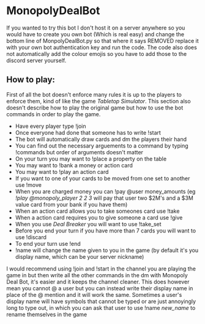# MonopolyDealBot

If you wanted to try this bot I don't host it on a server anywhere so you would have to create you own bot (Which is real easy) and change the bottom line of MonpolyDealBot.py so that where it says REMOVED replace it with your own bot authentication key and run the code. The code also does not automatically add the colour emojis so you have to add those to the discord server yourself.

## How to play:
First of all the bot doesn't enforce many rules it is up to the players to enforce them, kind of like the game *Tabletop Simulator*. This section also doesn't describe how to play the original game but how to use the bot commands in order to play the game.

* Have every player type !join
* Once everyone had done that someone has to write !start
* The bot will automatically draw cards and dm the players their hand
* You can find out the necessary arguements to a command by typing !commands but order of arguments doesn't matter
* On your turn you may want to !place a property on the table
* You may want to !bank a money or action card
* You may want to !play an action card
* If you want to one of your cards to be moved from one set to another use !move
* When you are charged money you can !pay @user money_amounts (eg *!play @monopoly_player 2 2 3* will pay that user two $2M's and a $3M value card from your bank if you have them)
* When an action card allows you to take someones card use !take
* When a action card requires you to give someone a card use !give
* When you use *Deal Breaker* you will want to use !take_set
* Before you end your turn if you have more than 7 cards you will want to use !discard
* To end your turn use !end
* !name will change the name given to you in the game (by default it's you display name, which can be your server nickname)

I would recommend using !join and !start in the channel you are playing the game in but then write all the other commands in the dm with Monopoly Deal Bot, it's easier and it keeps the channel cleaner. This does however mean you cannot @ a user but you can instead write their display name in place of the @ mention and it will work the same. Sometimes a user's display name will have symbols that cannot be typed or are just annoyingly long to type out, in which you can ask that user to use !name *new_name* to rename themselves in the game
